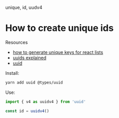 unique, id, uudv4

# How to create unique ids

Resources
- [how to generate unique keys for react lists](https://blog.devgenius.io/the-quicky-lazy-but-effective-way-to-create-unique-keys-for-react-elements-e45d574028a3)
- [uuids explained](https://www.sohamkamani.com/uuid-versions-explained/)
- [uuid](https://www.npmjs.com/package/uuid)


Install:
```bash
yarn add uuid @types/uuid
```
Use:
```typescript
import { v4 as uuidv4 } from 'uuid'

const id = uuidv4()
```